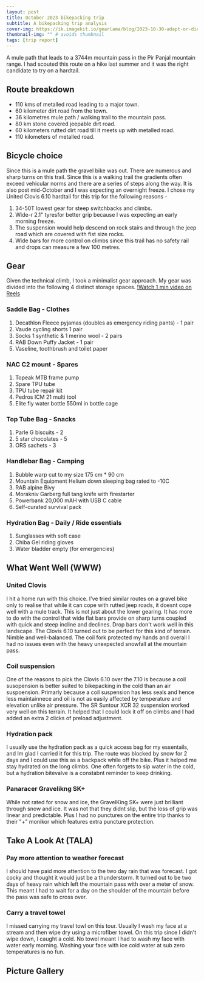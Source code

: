 ```yaml
---
layout: post
title: October 2023 bikepacking trip
subtitle: A bikepacking trip analysis
cover-img: https://ik.imagekit.io/gearlama/blog/2023-10-30-adapt-or-die_y6-J8lXx0.jpg?updatedAt=1698653278140
thumbnail-img: "" # avoids thumbnail
tags: [trip report]
---
```

A mule path that leads to a 3744m mountain pass in the Pir Panjal mountain range. I had scouted this route on a hike last summer and it was the right candidate to try on a hardtail.



## Route breakdown
- 110 kms of metalled road leading to a major town.
- 60 kilometer dirt road from the town.
- 36 kilometres mule path / walking trail to the mountain pass. 
- 80 km stone covered jeepable dirt road.
- 60 kilometers rutted dirt road till it meets up with metalled road.
- 110 kilometers of metalled road.

## Bicycle choice
Since this is a mule path the gravel bike was out. There are numerous and sharp turns on this trail. Since this is a walking trail the gradients often exceed vehicular norms and there are a series of steps along the way. It is also post mid-October and I was expecting an overnight freeze. I chose my United Clovis 6.10 hardtail for this trip for the following reasons - 

1. 34-50T lowest gear for steep switchbacks and climbs.
2. Wide-r 2.1" tyresfor better grip because I was expecting an early morning freeze.
3. The suspension would help descend on rock stairs and through the jeep road which are covered with fist size rocks.
4. Wide bars for more control on climbs since this trail has no safety rail and drops can measure a few 100 metres.

## Gear
Given the technical climb, I took a minimalist gear approach. My gear was divided into the following 4 distinct storage spaces. [!Watch 1 min video on Reels]()

### Saddle Bag - Clothes
1. Decathlon Fleece pyjamas (doubles as emergency riding pants) - 1 pair
2. Vaude cycling shorts 1 pair
3. Socks 1 synthetic & 1 merino wool - 2 pairs
4. RAB Down Puffy Jacket - 1 pair
5. Vaseline, toothbrush and toilet paper

### NAC C2 mount - Spares
1. Topeak MTB frame pump
2. Spare TPU tube
3. TPU tube repair kit
4. Pedros ICM 21 multi tool
5. Elite fly water bottle 550ml in bottle cage

### Top Tube Bag - Snacks
1. Parle G biscuits - 2
2. 5 star chocolates - 5 
3. ORS sachets - 3

### Handlebar Bag - Camping
1. Bubble warp cut to my size 175 cm * 90 cm
2. Mountain Equipment Helium down sleeping bag rated to -10C
3. RAB alpine Bivy
4. Morakniv Garberg full tang knife with firestarter
5. Powerbank 20,000 mAH with USB C cable
6. Self-curated survival pack

### Hydration Bag - Daily / Ride essentials
1. Sunglasses with soft case
2. Chiba Gel riding gloves
3. Water bladder empty (for emergencies)

## What Went Well (WWW)

### United Clovis
I hit a home run with this choice. I've tried similar routes on a gravel bike only to realise that while it can cope with rutted jeep roads, it doesnt cope well with a mule track. This is not just about the lower gearing. It has more to do with the control that wide flat bars provide on sharp turns coupled with quick and steep incline and declines. Drop bars don't work well in this landscape.
The Clovis 6.10 turned out to be perfect for this kind of terrain. Nimble and well-balanced. The coil fork protected my hands and overall I had no issues even with the heavy unexpected snowfall at the mountain pass. 

### Coil suspension
One of the reasons to pick the Clovis 6.10 over the 7.10 is because a coil susopension is better suited to bikepacking in the cold than an air suspoension. Primarly because a coil suspension has less seals and hence less maintainnece and oil is not as easily affected by temperature and elevation unlike air pressure. The SR Suntour XCR 32 suspension worked very well on this terrain. It helped that I could lock it off on climbs and I had added an extra 2 clicks of preload adjustment.

### Hydration pack
I usually use the hydration pack as a quick access bag for my essentails, and Im glad I carried it for this trip. The route was blocked by snow for 2 days and I could use this as a backpack while off the bike. Plus it helped me stay hydrated on the long climbs. One often forgets to sip water in the cold, but a hydration bitevalve is a constabnt reminder to keep drinking.

### Panaracer Gravelikng SK+
While not rated for snow and ice, the GravelKing SK+ were just brilliant through snow and ice. It was not that they didnt slip, but the loss of grip was linear and predictable. Plus I had no punctures on the entire trip thanks to their "+" monikor which features extra puncture protection.

## Take A Look At (TALA)

### Pay more attention to weather forecast
I should have paid more attention to the two day rain that was forecast. I got cocky and thought it would just be a thunderstorm. It turned out to be two days of heavy rain which left the mountain pass with over a meter of snow. This meant I had to wait for a day on the shoulder of the mountain before the pass was safe to cross over.

### Carry a travel towel
I missed carrying my travel towl on this tour. Usually I wash my face at a stream and then wipe dry using a microfiber towel. On this trip since I didn't wipe down, I caught a cold. No towel meant I had to wash my face with water early morning. Washing your face with ice cold water at sub zero temperatures is no fun.

## Picture Gallery





<!--stackedit_data:
eyJoaXN0b3J5IjpbMTQwMzA1NjYzN119
-->